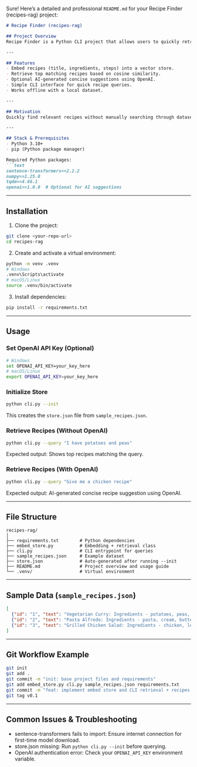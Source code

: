 Sure! Here’s a detailed and professional `README.md` for your Recipe Finder (recipes-rag) project:

````markdown
# Recipe Finder (recipes-rag)

## Project Overview
Recipe Finder is a Python CLI project that allows users to quickly retrieve recipes from a small local dataset using Retrieval-Augmented Generation (RAG). Users can input ingredients or dish names and get the most relevant recipes. Optionally, it can query OpenAI to provide concise, AI-generated recipe suggestions.

---

## Features
- Embed recipes (title, ingredients, steps) into a vector store.
- Retrieve top matching recipes based on cosine similarity.
- Optional AI-generated concise suggestions using OpenAI.
- Simple CLI interface for quick recipe queries.
- Works offline with a local dataset.

---

## Motivation
Quickly find relevant recipes without manually searching through datasets. Enhance the user experience with AI-generated suggestions for concise recipe instructions.

---

## Stack & Prerequisites
- Python 3.10+
- pip (Python package manager)

Required Python packages:
```text
sentence-transformers==2.2.2
numpy==1.25.0
tqdm==4.66.1
openai==1.0.0  # Optional for AI suggestions
````

---

## Installation

1. Clone the project:

```bash
git clone <your-repo-url>
cd recipes-rag
```

2. Create and activate a virtual environment:

```bash
python -m venv .venv
# Windows
.venv\Scripts\activate
# macOS/Linux
source .venv/bin/activate
```

3. Install dependencies:

```bash
pip install -r requirements.txt
```

---

## Usage

### Set OpenAI API Key (Optional)

```bash
# Windows
set OPENAI_API_KEY=your_key_here
# macOS/Linux
export OPENAI_API_KEY=your_key_here
```

### Initialize Store

```bash
python cli.py --init
```

This creates the `store.json` file from `sample_recipes.json`.

### Retrieve Recipes (Without OpenAI)

```bash
python cli.py --query "I have potatoes and peas"
```

Expected output: Shows top recipes matching the query.

### Retrieve Recipes (With OpenAI)

```bash
python cli.py --query "Give me a chicken recipe"
```

Expected output: AI-generated concise recipe suggestion using OpenAI.

---

## File Structure

```
recipes-rag/
│
├── requirements.txt        # Python dependencies
├── embed_store.py          # Embedding + retrieval class
├── cli.py                  # CLI entrypoint for queries
├── sample_recipes.json     # Example dataset
├── store.json              # Auto-generated after running --init
├── README.md               # Project overview and usage guide
└── .venv/                  # Virtual environment
```

---

## Sample Data (`sample_recipes.json`)

```json
[
  {"id": "1", "text": "Vegetarian Curry: Ingredients - potatoes, peas, onions, tomatoes, spices. Steps: cook onions, add spices, add potatoes & peas, simmer with tomatoes."},
  {"id": "2", "text": "Pasta Alfredo: Ingredients - pasta, cream, butter, garlic, parmesan. Steps: cook pasta, make sauce with cream and garlic, mix together."},
  {"id": "3", "text": "Grilled Chicken Salad: Ingredients - chicken, lettuce, cucumber, olive oil, lemon. Steps: grill chicken, chop vegetables, toss with dressing."}
]
```

---

## Git Workflow Example

```bash
git init
git add .
git commit -m "init: base project files and requirements"
git add embed_store.py cli.py sample_recipes.json requirements.txt
git commit -m "feat: implement embed store and CLI retrieval + recipes dataset"
git tag v0.1
```

---

## Common Issues & Troubleshooting

* sentence-transformers fails to import: Ensure internet connection for first-time model download.
* store.json missing: Run `python cli.py --init` before querying.
* OpenAI authentication error: Check your `OPENAI_API_KEY` environment variable.



